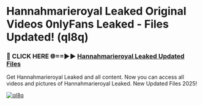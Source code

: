 # Hannahmarieroyal Leaked Original Videos 0nlyFans Leaked - Files Updated! (ql8q)

<h3>🔴 CLICK HERE 🌐==►► <a href="https://tinyurl.com/ehrbuxhb" rel="nofollow">Hannahmarieroyal Leaked Updated Files</a></h3>

Get Hannahmarieroyal Leaked and all content. Now you can access all videos and pictures of Hannahmarieroyal Leaked. New Updated Files 2025!

[![ql8q](https://i.imgur.com/lVYEuWS.gif)](https://tinyurl.com/ehrbuxhb)
